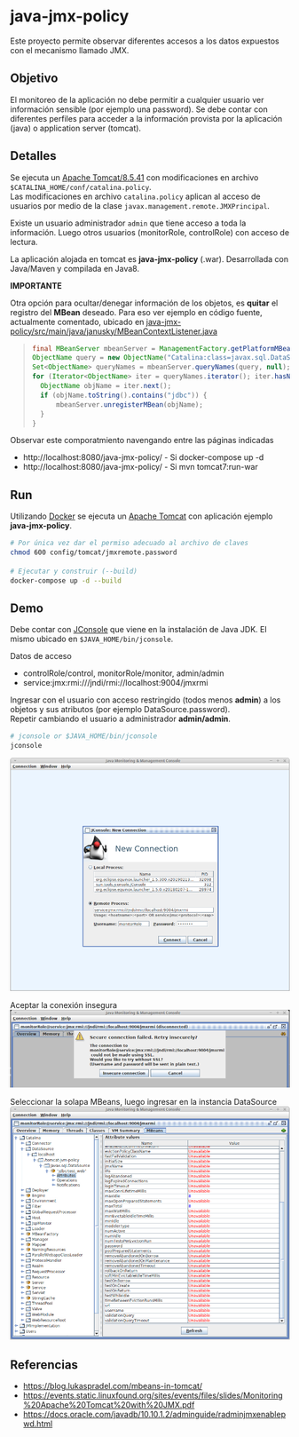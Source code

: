 # java-jmx-policy

Este proyecto permite observar diferentes accesos a los datos expuestos con el mecanismo llamado JMX.

## Objetivo

El monitoreo de la aplicación no debe permitir a cualquier usuario ver información sensible (por ejemplo una password).
Se debe contar con diferentes perfiles para acceder a la información provista por la aplicación (java) o application server (tomcat).

## Detalles

Se ejecuta un [Apache Tomcat/8.5.41](https://hub.docker.com/_/tomcat) con modificaciones en archivo `$CATALINA_HOME/conf/catalina.policy`.  
Las modificaciones en archivo `catalina.policy` aplican al acceso de usuarios por medio de la clase `javax.management.remote.JMXPrincipal`.

Existe un usuario administrador `admin` que tiene acceso a toda la información. Luego otros usuarios (monitorRole, controlRole) con acceso de lectura.

La aplicación alojada en tomcat es **java-jmx-policy** (.war). Desarrollada con Java/Maven y compilada en Java8.

**IMPORTANTE**

Otra opción para ocultar/denegar información de los objetos, es **quitar** el registro del **MBean** deseado. Para eso ver ejemplo en código fuente, actualmente comentado, ubicado en [java-jmx-policy/src/main/java/janusky/MBeanContextListener.java](src/main/java/janusky/MBeanContextListener.java)

>```java
>final MBeanServer mbeanServer = ManagementFactory.getPlatformMBeanServer();
>ObjectName query = new ObjectName("Catalina:class=javax.sql.DataSource,*");
>Set<ObjectName> queryNames = mbeanServer.queryNames(query, null);
>for (Iterator<ObjectName> iter = queryNames.iterator(); iter.hasNext();{
>	ObjectName objName = iter.next();
>	if (objName.toString().contains("jdbc")) {
>		mbeanServer.unregisterMBean(objName);
>	}
>}
>```

Observar este comporatmiento navengando entre las páginas indicadas

* http://localhost:8080/java-jmx-policy/ - Si docker-compose up -d
* http://localhost:8080/java-jmx-policy/ - Si mvn tomcat7:run-war

## Run

Utilizando [Docker](https://www.docker.com/) se ejecuta un [Apache Tomcat](http://tomcat.apache.org/) con aplicación ejemplo **java-jmx-policy**.

```sh
# Por única vez dar el permiso adecuado al archivo de claves
chmod 600 config/tomcat/jmxremote.password

# Ejecutar y construir (--build)
docker-compose up -d --build
```

## Demo

Debe contar con [JConsole](https://openjdk.java.net/tools/svc/jconsole/) que viene en la instalación de Java JDK. El mismo ubicado en `$JAVA_HOME/bin/jconsole`.

Datos de acceso

* controlRole/control, monitorRole/monitor, admin/admin
* service:jmx:rmi:///jndi/rmi://localhost:9004/jmxrmi

Ingresar con el usuario con acceso restringido (todos menos **admin**) a los objetos y sus atributos (por ejemplo DataSource.password).  
Repetir cambiando el usuario a administrador **admin/admin**.

```sh
# jconsole or $JAVA_HOME/bin/jconsole
jconsole
```

![Monitoring & Management Console 1](docs/JavaMonitoring&ManagementConsole01.png)

Aceptar la conexión insegura
![Monitoring & Management Console 2](docs/JavaMonitoring&ManagementConsole02.png)

Seleccionar la solapa MBeans, luego ingresar en la instancia DataSource
![Monitoring & Management Console 2](docs/JavaMonitoring&ManagementConsole03.png)

## Referencias

* <https://blog.lukaspradel.com/mbeans-in-tomcat/>
* <https://events.static.linuxfound.org/sites/events/files/slides/Monitoring%20Apache%20Tomcat%20with%20JMX.pdf>
* <https://docs.oracle.com/javadb/10.10.1.2/adminguide/radminjmxenablepwd.html>
